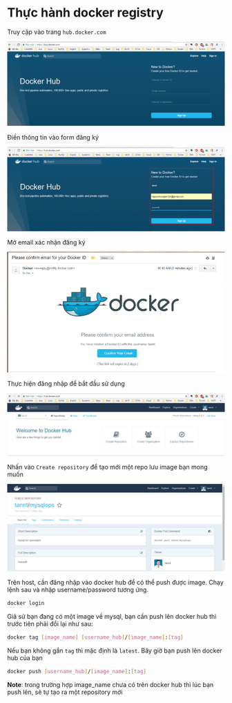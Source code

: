# Thực hành docker registry

Truy cập vào trang `hub.docker.com`

![create_docker_hub_1](../images/create_docker_hub_1.png)

Điền thông tin vào form đăng ký

![create_docker_hub_1](../images/create_docker_hub_2.png)

Mở email xác nhận đăng ký

![create_docker_hub_1](../images/create_docker_hub_3.png)

Thực hiện đăng nhập để bắt đầu sử dụng

![create_docker_hub_1](../images/create_docker_hub_4.png)

Nhấn vào `Create repository` để tạo mới một repo lưu image bạn mong muốn

![create_docker_hub_1](../images/create_docker_hub_5.png)

Trên host, cần đăng nhập vào docker hub để có thể push được image. Chạy lệnh sau và nhập username/password tương ứng.
```sh
docker login
```

Giả sử bạn đang có một image về mysql, bạn cần push lên docker hub thì trước tiên phải đổi lại như sau:
```sh
docker tag [image_name] [username_hub]/[image_name]:[tag]
```

Nếu bạn không gắn `tag` thì mặc định là `latest`. Bây giờ bạn push lên docker hub của bạn
```sh
docker push [username_hub]/[image_name]:[tag]
```

**Note**: trong trường hợp image_name chưa có trên docker hub thì lúc bạn push lên, sẽ tự tạo ra một repository mới